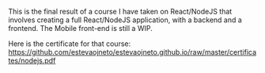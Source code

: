This is the final result of a course I have taken on React/NodeJS that involves creating a full React/NodeJS application, with a backend and a frontend. The Mobile front-end is still a WIP.

Here is the certificate for that course:
https://github.com/estevaojneto/estevaojneto.github.io/raw/master/certificates/nodejs.pdf
